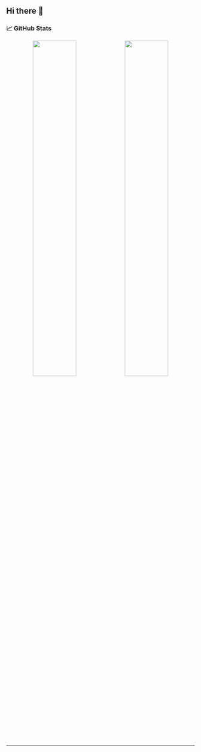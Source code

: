 ## Hi there 👋

<!--
**iimeeeed/iimeeeed** is a ✨ _special_ ✨ repository because its `README.md` (this file) appears on your GitHub profile.

Here are some ideas to get you started:

- 🔭 I’m currently working on ...
- 🌱 I’m currently learning ...
- 👯 I’m looking to collaborate on ...
- 🤔 I’m looking for help with ...
- 💬 Ask me about ...
- 📫 How to reach me: ...
- 😄 Pronouns: ...
- ⚡ Fun fact: ...
-->

### 📈 GitHub Stats

<p align="center">
  <img src="https://github-readme-stats.vercel.app/api?username=iimeeeed&show_icons=true&theme=radical" width="48%"/>
  <img src="https://github-readme-streak-stats.herokuapp.com/?user=iimeeeed&theme=radical" width="48%"/>
</p>

---
